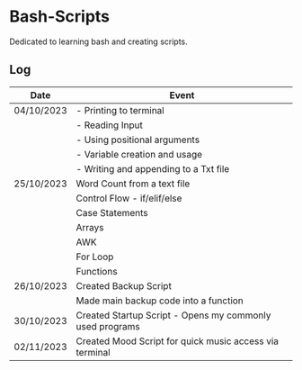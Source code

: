 # Bash-Scripts
Dedicated to learning bash  and creating scripts.



## Log
|Date| Event| 
|--- | --- |
|04/10/2023 | - Printing to terminal | 
| |- Reading Input  | 
|| - Using positional arguments| 
||- Variable  creation and usage  | 
||- Writing and appending to a Txt file | 
|25/10/2023| Word Count from a text file | 
|| Control Flow - if/elif/else |
|| Case Statements |
|| Arrays|
|| AWK |
||For Loop| 
|| Functions | 
|26/10/2023| Created Backup Script|
|| Made main backup code into a function| 
|30/10/2023| Created Startup Script - Opens my commonly used programs| 
|02/11/2023 | Created Mood Script for quick music access via terminal | 
